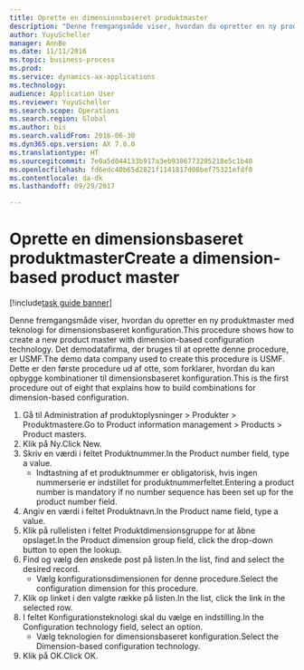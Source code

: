 ```yaml
--- 
title: Oprette en dimensionsbaseret produktmaster
description: "Denne fremgangsmåde viser, hvordan du opretter en ny produktmaster med teknologi for dimensionsbaseret konfiguration."
author: YuyuScheller
manager: AnnBe
ms.date: 11/11/2016
ms.topic: business-process
ms.prod: 
ms.service: dynamics-ax-applications
ms.technology: 
audience: Application User
ms.reviewer: YuyuScheller
ms.search.scope: Operations
ms.search.region: Global
ms.author: bis
ms.search.validFrom: 2016-06-30
ms.dyn365.ops.version: AX 7.0.0
ms.translationtype: HT
ms.sourcegitcommit: 7e0a5d044133b917a3eb9386773205218e5c1b40
ms.openlocfilehash: fd6edc40b65d2821f1141817d08bef75321efdf0
ms.contentlocale: da-dk
ms.lasthandoff: 09/29/2017

---
```

# <a name="create-a-dimension-based-product-master"></a><span data-ttu-id="dc791-103">Oprette en dimensionsbaseret produktmaster</span><span class="sxs-lookup"><span data-stu-id="dc791-103">Create a dimension-based product master</span></span>

[!include[task guide banner](../../includes/task-guide-banner.md)]

<span data-ttu-id="dc791-104">Denne fremgangsmåde viser, hvordan du opretter en ny produktmaster med teknologi for dimensionsbaseret konfiguration.</span><span class="sxs-lookup"><span data-stu-id="dc791-104">This procedure shows how to create a new product master with dimension-based configuration technology.</span></span> <span data-ttu-id="dc791-105">Det demodatafirma, der bruges til at oprette denne procedure, er USMF.</span><span class="sxs-lookup"><span data-stu-id="dc791-105">The demo data company used to create this procedure is USMF.</span></span> <span data-ttu-id="dc791-106">Dette er den første procedure ud af otte, som forklarer, hvordan du kan opbygge kombinationer til dimensionsbaseret konfiguration.</span><span class="sxs-lookup"><span data-stu-id="dc791-106">This is the first procedure out of eight that explains how to build combinations for dimension-based configuration.</span></span>

1. <span data-ttu-id="dc791-107">Gå til Administration af produktoplysninger > Produkter > Produktmastere.</span><span class="sxs-lookup"><span data-stu-id="dc791-107">Go to Product information management > Products > Product masters.</span></span>
2. <span data-ttu-id="dc791-108">Klik på Ny.</span><span class="sxs-lookup"><span data-stu-id="dc791-108">Click New.</span></span>
3. <span data-ttu-id="dc791-109">Skriv en værdi i feltet Produktnummer.</span><span class="sxs-lookup"><span data-stu-id="dc791-109">In the Product number field, type a value.</span></span>
    * <span data-ttu-id="dc791-110">Indtastning af et produktnummer er obligatorisk, hvis ingen nummerserie er indstillet for produktnummerfeltet.</span><span class="sxs-lookup"><span data-stu-id="dc791-110">Entering a product number is mandatory if no number sequence has been set up for the product number field.</span></span>  
4. <span data-ttu-id="dc791-111">Angiv en værdi i feltet Produktnavn.</span><span class="sxs-lookup"><span data-stu-id="dc791-111">In the Product name field, type a value.</span></span>
5. <span data-ttu-id="dc791-112">Klik på rullelisten i feltet Produktdimensionsgruppe for at åbne opslaget.</span><span class="sxs-lookup"><span data-stu-id="dc791-112">In the Product dimension group field, click the drop-down button to open the lookup.</span></span>
6. <span data-ttu-id="dc791-113">Find og vælg den ønskede post på listen.</span><span class="sxs-lookup"><span data-stu-id="dc791-113">In the list, find and select the desired record.</span></span>
    * <span data-ttu-id="dc791-114">Vælg konfigurationsdimensionen for denne procedure.</span><span class="sxs-lookup"><span data-stu-id="dc791-114">Select the configuration dimension for this procedure.</span></span>  
7. <span data-ttu-id="dc791-115">Klik op linket i den valgte række på listen.</span><span class="sxs-lookup"><span data-stu-id="dc791-115">In the list, click the link in the selected row.</span></span>
8. <span data-ttu-id="dc791-116">I feltet Konfigurationsteknologi skal du vælge en indstilling.</span><span class="sxs-lookup"><span data-stu-id="dc791-116">In the Configuration technology field, select an option.</span></span>
    * <span data-ttu-id="dc791-117">Vælg teknologien for dimensionsbaseret konfiguration.</span><span class="sxs-lookup"><span data-stu-id="dc791-117">Select the Dimension-based configuration technology.</span></span>  
9. <span data-ttu-id="dc791-118">Klik på OK.</span><span class="sxs-lookup"><span data-stu-id="dc791-118">Click OK.</span></span>



